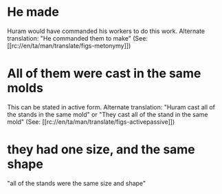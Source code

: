 # He made

Huram would have commanded his workers to do this work. Alternate translation: "He commanded them to make" (See: [[rc://en/ta/man/translate/figs-metonymy]])

# All of them were cast in the same molds

This can be stated in active form. Alternate translation: "Huram cast all of the stands in the same mold" or "They cast all of the stand in the same mold" (See: [[rc://en/ta/man/translate/figs-activepassive]])

# they had one size, and the same shape

"all of the stands were the same size and shape"

